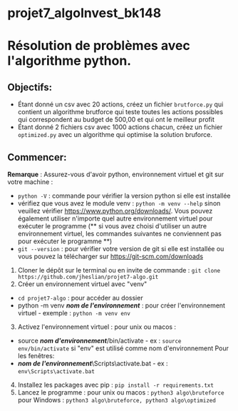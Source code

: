 # projet7_algoInvest_bk148
 
# Résolution de problèmes avec l'algorithme python.

## Objectifs:

- Étant donné un csv avec 20 actions, créez un fichier `brutforce.py` qui contient un algorithme brutforce qui teste toutes les actions possibles qui correspondent au budget de 500,00 et qui ont le meilleur profit
- Étant donné 2 fichiers csv avec 1000 actions chacun, créez un fichier `optimized.py` avec un algorithme qui optimise la solution bruforce.


## Commencer:
**Remarque** : Assurez-vous d'avoir python, environnement virtuel et git sur votre machine :
- `python -V` : commande pour vérifier la version python si elle est installée
- vérifiez que vous avez le module venv : `python -m venv --help` sinon veuillez vérifier https://www.python.org/downloads/. Vous pouvez également utiliser n'importe quel autre environnement virtuel pour exécuter le programme (** si vous avez choisi d'utiliser un autre environnement virtuel, les commandes suivantes ne conviennent pas pour exécuter le programme **)
- `git --version` : pour vérifier votre version de git si elle est installée ou vous pouvez la télécharger sur https://git-scm.com/downloads
 1. Cloner le dépôt sur le terminal ou en invite de commande : `git clone https://github.com/jheslian/projet7-algo.git`
 2. Créer un environnement virtuel avec "venv"
- `cd projet7-algo` : pour accéder au dossier
- python -m venv ***nom de l'environnement*** : pour créer l'environnement virtuel - exemple : `python -m venv env`
3. Activez l'environnement virtuel :
pour unix ou macos :
- source ***nom d'environnement***/bin/activate - ex : `source env/bin/activate` si "env" est utilisé comme nom d'environnement
Pour les fenêtres:
- ***nom de l'environnement***\Scripts\activate.bat - ex : `env\Scripts\activate.bat`
4. Installez les packages avec pip : `pip install -r requirements.txt`
6. Lancez le programme :
pour unix ou macos : `python3 algo\bruteforce`
pour Windows : `python3 algo\bruteforce, python3 algo\optimized` 


